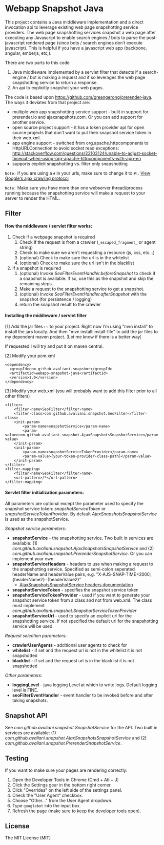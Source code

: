 Webapp Snapshot Java
===========================

This project contains a Java middleware implementation and a direct invocation api to leverage existing web page snapshotting service providers. The web page snapshotting services snapshot a web page after executing any Javascript to enable search engines / bots to parse the post-javascript rendered page (since bots / search engines don't execute javascript). This is helpful if you have a javascript web app (backbone, angular, emberjs, etc,).

There are two parts to this code

1. Java middleware implemented by a servlet filter that detects if a search-engine / bot is making a request and if so leverages the web page snapshotting service to return a response.
2. An api to explicitly snapshot your web pages.

The code is based upon https://github.com/greengerong/prerender-java. The ways it deviates from that project are:

* multiple web app snapshotting service support - built in support for prerender.io and ajaxsnapshots.com. Or you can add support for another service.
* open source project support - it has a token provider api for open source projects that don't want to put their snapshot service token in their web.xml.
* app engine support - switched from org.apache.httpcomponents to HttpURLConnection to avoid socket read exceptions: http://stackoverflow.com/questions/23103124/unable-to-adjust-socket-timeout-when-using-org-apache-httpcomponents-with-app-en
* supports explicit snapshotting vs. filter only snapshotting


`Note:` If you are using a `#` in your urls, make sure to change it to `#!`. [View Google's ajax crawling protocol](https://developers.google.com/webmasters/ajax-crawling/docs/getting-started)

`Note:` Make sure you have more than one webserver thread/process running because the snapshotting service will make a request to your server to render the HTML.

## Filter

#### How the middleware / servlet filter works:

1. Check if a webpage snapshot is required
	1. Check if the request is from a crawler (`_escaped_fragment_` or agent string)
	2. Check to make sure we aren't requesting a resource (js, css, etc...)
	3. (optional) Check to make sure the url is in the whitelist
	4. (optional) Check to make sure the url isn't in the blacklist
2. If a snapshot is required
	1. (optional) Invoke *SeoFilterEventHandler.beforeSnapshot* to check if a snapshot is available. If so, use this as the snapshot and skip the remaining steps.
	2. Make a request to the snapshotting service to get a snapshot.
	3. (optional) Invoke *SeoFilterEventHandler.afterSnapshot* with the snapshot (for persistence / logging)
	4. return the snapshot result to the crawler


#### Installing the middleware / servlet filter 

[1] Add the jar files++ to your project. Right now I'm using "mvn install" to install the jars locally. And then "mvn install:install-file" to add the jar files to my dependent maven project. (Let me know if there is a better way)

If requested I will try and put it on maven central.

[2] Modify your pom.xml

    <dependency>
      <groupId>com.github.avaliani.snapshot</groupId>
      <artifactId>webapp-snapshot-java</artifactId>
      <version>1.0</version>
    </dependency>

[3] Modify your web.xml (you will probably want to add this filter prior to all other filters)

    <filter>
        <filter-name>SeoFilter</filter-name>
        <filter-class>com.github.avaliani.snapshot.SeoFilter</filter-class>
        <init-param>
            <param-name>snapshotService</param-name>
            <param-value>com.github.avaliani.snapshot.AjaxSnapshotsSnapshotService</param-value>
        </init-param>
        <init-param>
            <param-name>snapshotServiceTokenProvider</param-name>
            <param-value>{your-token-provider-class-path}</param-value>
        </init-param>
    </filter>
    <filter-mapping>
        <filter-name>SeoFilter</filter-name>
        <url-pattern>/*</url-pattern>
    </filter-mapping>

#### Servlet filter initialization parameters:

All parameters are optional except the parameter used to specify the snapshot service token: *snapshotServiceToken* or *snapshotServiceTokenProvider*. By default *AjaxSnapshotsSnapshotService* is used as the snapshotService.

*Snapshot service parameters:*

* **snapshotService** - the snapshotting service. Two built in services are available: (1) *com.github.avaliani.snapshot.AjaxSnapshotsSnapshotService* and (2) *com.github.avaliani.snapshot.PrerenderSnapshotService*. Or you can implement your own.
* **snapshotServiceHeaders** - headers to use when making a request to the snapshotting service. Specified as semi-colon seperated headerName and headerValue pairs, e.g. "X-AJS-SNAP-TIME=2000;{headerName2}={headerValue2}"
	* [AjaxSnapshotsSnapshotService headers documentation](https://ajaxsnapshots.com/apidocs)
* **snapshotServiceToken** - specifies the snapshot service token
* **snapshotServiceTokenProvider** - used if you want to generate your snapshot service token from a class and not from web.xml. The class must implement *com.github.avaliani.snapshot.SnapshotServiceTokenProvider*
* **snapshotServiceUrl** - used to specify an explicit url for the snapshotting service. If not specified the default url for the snapshotting service will be used.

*Request selection parameters:*

* **crawlerUserAgents** - additional user agents to check for
* **whitelist** - if set and the request url is not in the whitelist it is not snapshotted
* **blacklist** - if set and the request url is in the blacklist it is not snapshotted

*Other parameters:*

* **loggingLevel** - java logging Level at which to write logs. Default logging level is FINE.
* **seoFilterEventHandler** - event handler to be invoked before and after taking snapshots.

## Snapshot API

See *com.github.avaliani.snapshot.SnapshotService* for the API. Two built in services are available: (1) *com.github.avaliani.snapshot.AjaxSnapshotsSnapshotService* and (2) *com.github.avaliani.snapshot.PrerenderSnapshotService*. 


## Testing

If you want to make sure your pages are rendering correctly:

1. Open the Developer Tools in Chrome (Cmd + Atl + J)
2. Click the Settings gear in the bottom right corner.
3. Click "Overrides" on the left side of the settings panel.
4. Check the "User Agent" checkbox.
6. Choose "Other..." from the User Agent dropdown.
7. Type `googlebot` into the input box.
8. Refresh the page (make sure to keep the developer tools open).

## License

The MIT License (MIT)

